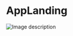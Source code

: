 # AppLanding

![Image description](https://github.com/mohdsazidiqabal/AppLanding/blob/master/ReadMeResource/LandingTutorial.gif)


